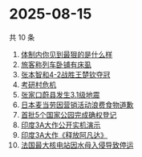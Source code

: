 # 2025-08-15

共 10 条

<!-- BEGIN -->
<!-- 最后更新时间 Fri Aug 15 2025 02:20:07 GMT+0800 (China Standard Time) -->

1. [体制内你见到最狠的是什么样](https://www.zhihu.com/search?q=体制内你见到最狠的是什么样)
1. [旅客称列车卧铺有床虱](https://www.zhihu.com/search?q=旅客称列车卧铺有床虱)
1. [张本智和4-2战胜王楚钦夺冠](https://www.zhihu.com/search?q=张本智和4-2战胜王楚钦夺冠)
1. [考研村危机](https://www.zhihu.com/search?q=考研村危机)
1. [张家口蔚县发生3.1级地震](https://www.zhihu.com/search?q=张家口蔚县发生3.1级地震)
1. [日本麦当劳因营销活动浪费食物道歉](https://www.zhihu.com/search?q=日本麦当劳因营销活动浪费食物道歉)
1. [首批5个国家公园完成确权登记](https://www.zhihu.com/search?q=首批5个国家公园完成确权登记)
1. [印度3A大作公开实机演示](https://www.zhihu.com/search?q=印度3A大作公开实机演示)
1. [印度3A大作《释放阿凡达》](https://www.zhihu.com/search?q=印度3A大作《释放阿凡达》)
1. [法国最大核电站因水母入侵导致停运](https://www.zhihu.com/search?q=法国最大核电站因水母入侵导致停运)

<!-- END -->
